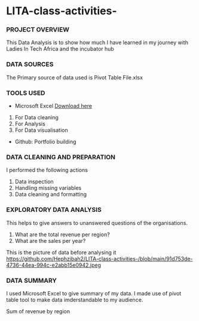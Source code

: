 # LITA-class-activities-

### PROJECT OVERVIEW
This Data Analysis is to show how much I have learned in my journey with Ladies In Tech Africa and the incubator hub

### DATA SOURCES
The Primary source of data used is Pivot Table File.xlsx

### TOOLS USED
- Microsoft Excel [Download here](www.micosoft.com)
1. For Data cleaning
2. For Analysis
3. For Data visualisation
   
- Github: Portfolio building

### DATA CLEANING AND PREPARATION
I performed the following actions
1. Data inspection
2. Handling missing variables
3. Data cleaning and formatting

### EXPLORATORY DATA ANALYSIS
This helps to give answers to unanswered questions of the organisations.
1. What are the total revenue per region?
2. What are the sales per year?

  This is the picture of data before analysing it
  https://github.com/Hephzibah2/LITA-class-activities-/blob/main/91d753de-4736-44ea-994c-e2abb15e0942.jpeg

### DATA SUMMARY
 I used Microsoft Excel to give summary of my data. I made use of pivot table tool to make data imderstandable to my audience.

 Sum of revenue by region
 
 
